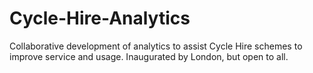 # Cycle-Hire-Analytics
Collaborative development of analytics to assist Cycle Hire schemes to improve service and usage.  Inaugurated by London, but open to all.

